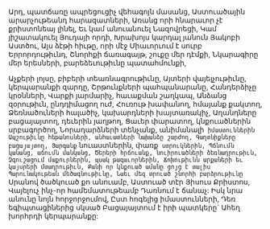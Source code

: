 
Արդ, պատճառը ապրեցուցիչ վեհագոյն մասանց,
Աստուածային արարչութեանդ հարազատների,
Առանց որի հնարաւոր չէ քրիստոնեայ լինել,
Եւ կամ անուանուել Նազովրեցի,
Կամ յիշատակուել Յուդայի որդի,
Խրախոյս կարդալ յանուն Յակոբի Աստծու,
Այս ձէթի հիւթը, որի մէջ
Միաւորւում է սուրբ Երրորդութիւնդ,
Շնորհքի ճառագայթ, շուքը մեր դէմքի,
Նկարագիրը մեր երեսների, բարեձեւութիւնը
պատահմունքի,


Աչքերի լոյսը, բիբերի տեառնագրութիւնը,
Այտերի վայելչութիւնը, կերպարանքի զարդը,
Շրթունքների պահպանարանը,
Հանդերձիչը կրօնների,
Վարքի յարմարիչ, հաւաքման շաղկապ,
Անձանց զօրութիւն, ընդդիմացող ուժ,
Հուռութ խափանող, հմայանք քակտող,
Ձեռնածուների հալածիչ, կախարդների
խայտառակիչ,
Աղանդները բացայայտող, դեւերին յաղթող,
Ցաւեր փարատող, կնքուածներին սրբագործող,
Նորադարձների տենչանք, անիմանալի`
իմաստուններին
Ապշութիւնը հեթանոսների, անհաւատների
նախանձը շարժող,
Գաղտնիքները բացայայտող,
Յարգանք` նուաստներին, փառք` ստրուկներին,
Պճնումն կանանց, աճումն մանկանց,
Ծերերի հրճուանք, նուիրուածների
ձեռնադրութիւն,
Զգուշացում մաքուրներին, պսակ թագաւորներին,
Ճոխութիւնն արքաների եւ կայսրերի
մտադրութիւն,
Քանի որ կնքուած ամանը ցոյց է տալիս
Պարունակութեան մեծագնութիւնը,
Նաեւ մեզ տրուած շնորհի բարձրութիւնը`
Սրանով ծածկուած քո անուամբ,
Աստուած տէր Յիսուս Քրիստոս,
Վայելուչ ինչ-որ համեմատութեամբ
Դառնում է ճանաչ:
Իսկ նրա անունը նոյն հորջորջումով,
Ըստ հոգելից իմաստունների,
Դեռ եգիպտացիներից սկսած
Բացայայտում է իրի պատկերը`
Ահեղ խորհրդի կերպարանքը:

